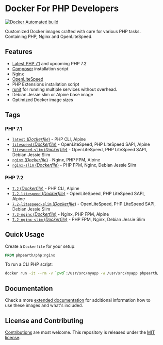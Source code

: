 # Docker For PHP Developers

[![Docker Automated build](https://img.shields.io/docker/automated/jrottenberg/ffmpeg.svg)](https://hub.docker.com/r/phpearth/php/)

Customized Docker images crafted with care for various PHP tasks. Containing
PHP, Nginx and OpenLiteSpeed.

## Features

* [Latest PHP 7.1](https://php.net) and upcoming PHP 7.2
* [Composer](https://getcomposer.org) installation script
* [Nginx](https://nginx.org/)
* [OpenLiteSpeed](http://open.litespeedtech.com/)
* PHP Extensions installation script
* [runit](http://smarden.org/runit/) for running multiple services without overhead.
* Debian Jessie slim or Alpine base image
* Optimized Docker image sizes

## Tags

### PHP 7.1

* [`latest` (*Dockerfile*)](https://github.com/php-earth/docker-php/tree/master/Dockerfile-7.1) - PHP CLI, Alpine
* [`litespeed` (*Dockerfile*)](https://github.com/php-earth/docker-php/tree/master/Dockerfile-7.1-litespeed) - OpenLiteSpeed, PHP LiteSpeed SAPI, Alpine
* [`litespeed-slim` (*Dockerfile*)](https://github.com/php-earth/docker-php/tree/master/Dockerfile-7.1-litespeed-slim) - OpenLiteSpeed, PHP LiteSpeed SAPI, Debian Jessie Slim
* [`nginx` (*Dockerfile*)](https://github.com/php-earth/docker-php/tree/master/Dockerfile-7.1-nginx) - Nginx, PHP FPM, Alpine
* [`nginx-slim` (*Dockerfile*)](https://github.com/php-earth/docker-php/tree/master/Dockerfile-7.1-nginx-slim) - PHP FPM, Nginx, Debian Jessie Slim

### PHP 7.2

* [`7.2` (*Dockerfile*)](https://github.com/php-earth/docker-php/tree/master/Dockerfile-7.2) - PHP CLI, Alpine
* [`7.2-litespeed` (*Dockerfile*)](https://github.com/php-earth/docker-php/tree/master/Dockerfile-7.2-litespeed) - OpenLiteSpeed, PHP LiteSpeed SAPI, Alpine
* [`7.2-litespeed-slim` (*Dockerfile*)](https://github.com/php-earth/docker-php/tree/master/Dockerfile-7.2-litespeed-slim) - OpenLiteSpeed, PHP LiteSpeed SAPI, Debian Jessie Slim
* [`7.2-nginx` (*Dockerfile*)](https://github.com/php-earth/docker-php/tree/master/Dockerfile-7.2-nginx) - Nginx, PHP FPM, Alpine
* [`7.2-nginx-slim` (*Dockerfile*)](https://github.com/php-earth/docker-php/tree/master/Dockerfile-7.2-nginx-slim) - PHP FPM, Nginx, Debian Jessie Slim

## Quick Usage

Create a `Dockerfile` for your setup:

```Dockerfile
FROM phpearth/php:nginx
```

To run a CLI PHP script:

```bash
docker run -it --rm -v `pwd`:/usr/src/myapp -w /usr/src/myapp phpearth/php php script.php
```

## Documentation

Check a more [extended documentation](https://github.com/php-earth/docker-php/tree/master/docs)
for additional information how to use these images and what's included.

## License and Contributing

[Contributions](https://github.com/php-earth/docker-php/blob/master/CONTRIBUTING.md)
are most welcome. This repository is released under the
[MIT license](https://github.com/php-earth/docker-php/blob/master/LICENSE).
